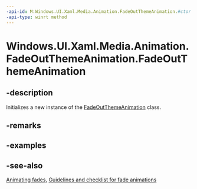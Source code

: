 ```yaml
---
-api-id: M:Windows.UI.Xaml.Media.Animation.FadeOutThemeAnimation.#ctor
-api-type: winrt method
---
```


<!-- Method syntax
public FadeOutThemeAnimation()
-->

# Windows.UI.Xaml.Media.Animation.FadeOutThemeAnimation.FadeOutThemeAnimation

## -description
Initializes a new instance of the [FadeOutThemeAnimation](fadeoutthemeanimation.md) class.


## -remarks

## -examples

## -see-also
[Animating fades](/previous-versions/windows/apps/jj649429(v=win.10)), [Guidelines and checklist for fade animations](/windows/uwp/style/motion-fade)
